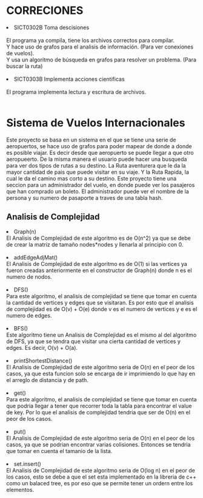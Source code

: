 <h1>CORRECIONES</h1>
<li>SICT0302B Toma descisiones</li><br>
El programa ya compila, tiene los archivos correctos para compilar. <br>
Y hace uso de grafos para el analisis de información. (Para ver conexiones de vuelos).<br>
Y usa un algoritmo de búsqueda en grafos para resolver un problema. (Para buscar la ruta)
<br></br>
<li>SICT0303B Implementa acciones cientificas</li><br>
El programa implementa lectura y escritura de archivos.
<br></br>
<h1>Sistema de Vuelos Internacionales</h1>

Este proyecto se basa en un sistema en el que se tiene una serie de aeropuertos, se hace uso de grafos para poder mapear de donde a donde es posible viajar. Es decir desde que aeropuerto se puede llegar a que otro aeropueerto. De la misma manera el usuario puede hacer una busqueda para ver dos tipos de rutas a su destino. La Ruta aventurera que le da la mayor cantidad de pais que puede visitar en su viaje. Y la Ruta Rapida, la cual le da el camino mas corto a su destino.
Este proyecto tiene una seccion para un administrador del vuelo, en donde puede ver los pasajeros que han comprado un boleto. El administrador puede ver el nombre de la persona y su numero de pasaporte a traves de una tabla hash.

<h2>Analisis de Complejidad</h2>
<li>Graph(n)</li>
El Analisis de Complejidad de este algoritmo es de O(n^2) ya que se debe de crear la matriz de tamaño nodes*nodes y llenarla al principio con 0. 
<br></br>

<li>addEdgeAdjMat()</li>
El Analisis de Complejidad de este algoritmo es de O(1) si las vertices ya fueron creadas anteriormente en el constructor de Graph(n) donde n es el numero de nodos.
<br></br>

<li>DFS()</li>
Para este algoritmo, el analisis de complejidad se tiene que tomar en cuenta la cantidad de vertices y edges que se visitaran. Es por esto que el analisis de complejidad es de O(v) + O(e) donde v es el numero de vertices y e es el numero de edges.
<br></br>

<li>BFS()</li>
Este algoritmo tiene un Analisis de Complejidad es el mismo al del algoritmo de DFS, ya que se tendra que visitar una cierta cantidad de vertices y edges. Es decir, O(v) + O(a).
<br></br>

<li>printShortestDistance()</li>
El Analisis de Complejidad de este algoritmo seria de O(n) en el peor de los casos, ya que esta funcion solo se encarga de ir imprimiendo lo que hay en el arreglo de distancia y de path.
<br></br>

<li>get()</li>
Para este algoritmo, el analisis de complejidad se tiene que tomar en cuenta que podria llegar a tener que recorrer toda la tabla para encontrar el value de key. Por lo que el analisis de complejidad tendria que ser de O(n) en el peor de los casos.
<br></br>

<li>put()</li>
El Analisis de Complejidad de este algoritmo seria de O(n) en el peor de los casos, ya que se podrian encontrar varias colisiones. Entonces se tendria que tomar en cuenta el tamanio de la lista.
<br></br>

<li>set.insert()</li>
El Analisis de Complejidad de este algoritmo seria de O(log n) en el peor de los casos, esto se debe a que el set esta implementado en la libreria de c++ como un balaced tree, es por eso que se permite tener un ordern entre los elementos.

